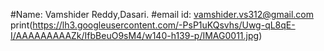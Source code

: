 #Name: Vamshider Reddy,Dasari.
#email id: vamshider.vs312@gmail.com
print(https://lh3.googleusercontent.com/-PsP1uKQsvhs/Uwg-qL8qE-I/AAAAAAAAAZk/IfbBeuO9sM4/w140-h139-p/IMAG0011.jpg)

